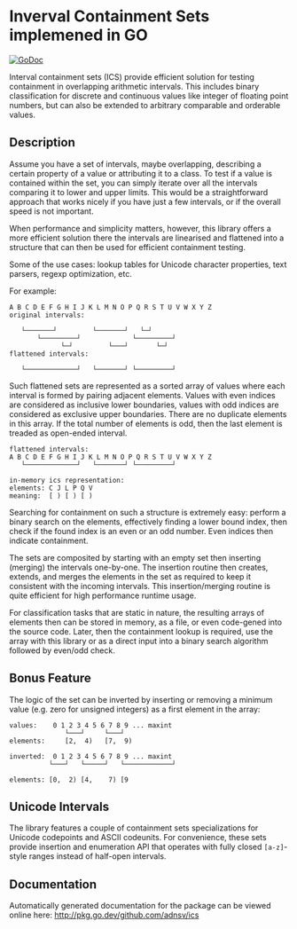 # Inverval Containment Sets implemened in GO

[![GoDoc](https://godoc.org/github.com/adnsv/ics?status.svg)](https://godoc.org/github.com/adnsv/ics)

Interval containment sets (ICS) provide efficient solution for testing
containment in overlapping arithmetic intervals. This includes binary
classification for discrete and continuous values like integer of floating point
numbers, but can also be extended to arbitrary comparable and orderable values.

## Description

Assume you have a set of intervals, maybe overlapping, describing a certain
property of a value or attributing it to a class. To test if a value is
contained within the set, you can simply iterate over all the intervals
comparing it to lower and upper limits. This would be a straightforward approach
that works nicely if you have just a few intervals, or if the overall speed is
not important.

When performance and simplicity matters, however, this library offers a more
efficient solution there the intervals are linearised and flattened into a
structure that can then be used for efficient containment testing.

Some of the use cases: lookup tables for Unicode character properties, text
parsers, regexp optimization, etc.

For example:

```
A B C D E F G H I J K L M N O P Q R S T U V W X Y Z
original intervals:

   └───────┘         └───────┘   └─┘
       └─────────┘             └─────────┘  
             └─┘         └───┘       └─┘
flattened intervals:

   └─────────────┘   └───────┘ └─────────┘
```            

Such flattened sets are represented as a sorted array of values where each
interval is formed by pairing adjacent elements. Values with even indices are
considered as inclusive lower boundaries, values with odd indices are considered
as exclusive upper boundaries. There are no duplicate elements in this array. If
the total number of elements is odd, then the last element is treaded as
open-ended interval. 

```
flattened intervals:
A B C D E F G H I J K L M N O P Q R S T U V W X Y Z
   └─────────────┘   └───────┘ └─────────┘

in-memory ics representation:
elements: C J L P Q V
meaning:  [ ) [ ) [ )
```

Searching for containment on such a structure is extremely easy: perform a
binary search on the elements, effectively finding a lower bound index, then
check if the found index is an even or an odd number. Even indices then indicate
containment.

The sets are composited by starting with an empty set then inserting (merging)
the intervals one-by-one. The insertion routine then creates, extends, and
merges the elements in the set as required to keep it consistent with the
incoming intervals. This insertion/merging routine is quite efficient for high
performance runtime usage. 

For classification tasks that are static in nature, the resulting arrays of
elements then can be stored in memory, as a file, or even code-gened into the
source code. Later, then the containment lookup is required, use the array with
this library or as a direct input into a binary search algorithm followed by
even/odd check.

## Bonus Feature

The logic of the set can be inverted by inserting or removing a minimum value
(e.g. zero for unsigned integers) as a first element in the array:

```
values:    0 1 2 3 4 5 6 7 8 9 ... maxint
              └───┘     └───┘ 
elements:     [2,  4)   [7,  9)     

inverted:  0 1 2 3 4 5 6 7 8 9 ... maxint
          └───┘   └─────┘   └────────────┘ 

elements: [0,  2) [4,    7) [9  
```

## Unicode Intervals

The library features a couple of containment sets specializations for Unicode
codepoints and ASCII codeunits. For convenience, these sets provide insertion
and enumeration API that operates with fully closed `[a-z]`-style ranges instead
of half-open intervals.

## Documentation

Automatically generated documentation for the package can be viewed online here:
http://pkg.go.dev/github.com/adnsv/ics